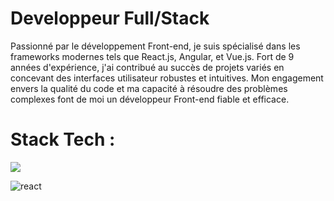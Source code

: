 <H1>Developpeur Full/Stack </H1>

<p class="font-bold">Passionné par le développement Front-end, je suis spécialisé dans les frameworks modernes tels que React.js, Angular, et Vue.js. Fort de 9 années d'expérience, j'ai contribué au succès de projets variés en concevant des interfaces utilisateur robustes et intuitives. Mon engagement envers la qualité du code et ma capacité à résoudre des problèmes complexes font de moi un développeur Front-end fiable et efficace.</p>

<h1>Stack Tech :</h1>

<img src="![JAVASCRIPT](https://github.com/Richard95360/Richard95360/assets/20089119/ffbc47f2-1951-4e48-8e5b-74489cc80439)"/>


![react](https://github.com/Richard95360/Richard95360/assets/20089119/df84205a-7d30-4373-b341-16914ef920a5)
